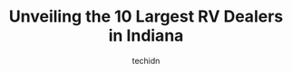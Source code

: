 ---
layout: ampstory
image: https://i0.wp.com/paketmu.com/wp-content/uploads/2023/06/petes-rv-center-indiana-0-in-indiana-1686367300.jpeg?resize=640,853
author: techidn
featured: false
description: Explore the diverse RV Dealer scene in Indiana, home to an incredible selection of 10 establishments catering to every taste. Whether youre in search of iconic favorites or undiscovered tre
title: Unveiling the 10 Largest RV Dealers in Indiana
cover:
   title: Unveiling the 10 Largest RV Dealers in Indiana
   subtitle: RICKPATE
   background: https://paketmu.com/wp-content/uploads/2023/06/petes-rv-center-indiana-0-in-indiana-1686367300.jpeg

pages: 
 - layout: thirds
   top: <h1>#1 Camping World</h1>
   bottom: "<p>Im not an easy client to deal with when my money is on the line.  All business is done with sharp words that ensue attention to the details I am concerned about.</p>"
   background: https://paketmu.com/wp-content/uploads/2023/06/petes-rv-center-indiana-1-in-indiana-1686367301.jpeg
   backgroundblur: true
 - layout: thirds
   top: <h1>#2 Walnut Ridge Family RV Sales</h1>
   bottom: "<p>We had a great experience from start to finish at Walnut Ridge. In sales Nicki Manning was excellent to work with, very knowledgeable and made the process go smooth and e</p>"
   background: https://paketmu.com/wp-content/uploads/2023/06/petes-rv-center-indiana-2-in-indiana-1686367301.jpeg
   cta:
      link: https://paketmu.com/unveiling-the-10-largest-rv-dealers-in-indiana/
      text: Unveiling the 10 Largest RV Dealers in Indiana
 - layout: thirds
   top: <h1>#3 Mount Comfort RV</h1>
   bottom: "<p>This is our second RV that weve purchased from Mount Comfort and Chris Anderson. Chris makes the process seamless. His knowledge of the different motor coaches is pric</p>"
   background: https://paketmu.com/wp-content/uploads/2023/06/petes-rv-center-indiana-3-in-indiana-1686367302.jpeg
   cta:
      link: https://paketmu.com/unveiling-the-10-largest-rv-dealers-in-indiana/
      text: Unveiling the 10 Largest RV Dealers in Indiana
 - layout: thirds
   top: <h1>#4 Tiara RV Sales</h1>
   bottom: "<p>3260 Cassopolis St, Elkhart, IN 46514, United States</p>"
   background: https://images.unsplash.com/photo-1536745287225-21d689278fd1?ixlib=rb-4.0.3&ixid=MnwxMjA3fDB8MHxwaG90by1wYWdlfHx8fGVufDB8fHx8&auto=format&fit=crop&w=640&h=853&q=80
   cta:
      link: https://paketmu.com/unveiling-the-10-largest-rv-dealers-in-indiana/
      text: Unveiling the 10 Largest RV Dealers in Indiana
 - layout: thirds
   top: <h1>#5 Edmundson RV Sales & Service</h1>
   bottom: "<p>14501 N U.S Hwy 31, Edinburgh, IN 46124, United States</p>"
   background: https://images.unsplash.com/photo-1567360425618-1594206637d2?ixlib=rb-4.0.3&ixid=MnwxMjA3fDB8MHxwaG90by1wYWdlfHx8fGVufDB8fHx8&auto=format&fit=crop&w=640&h=853&q=80
   cta:
      link: https://paketmu.com/unveiling-the-10-largest-rv-dealers-in-indiana/
      text: Unveiling the 10 Largest RV Dealers in Indiana
 - layout: thirds
   top: <h1>#6 Zoomers RV of Indiana</h1>
   bottom: "<p>2503 IN-524, Wabash, IN 46992, United States</p>"
   background: https://images.unsplash.com/photo-1618556658017-fd9c732d1360?ixlib=rb-4.0.3&ixid=MnwxMjA3fDB8MHxwaG90by1wYWdlfHx8fGVufDB8fHx8&auto=format&fit=crop&w=640&h=853&q=80
   cta:
      link: https://paketmu.com/unveiling-the-10-largest-rv-dealers-in-indiana/
      text: Unveiling the 10 Largest RV Dealers in Indiana
 - layout: thirds
   top: <h1>#7 Modern Trailer Sales Inc</h1>
   bottom: "<p>2730 W 53rd St, Anderson, IN 46013, United States</p>"
   background: https://images.unsplash.com/photo-1604871000636-074fa5117945?ixlib=rb-4.0.3&ixid=MnwxMjA3fDB8MHxwaG90by1wYWdlfHx8fGVufDB8fHx8&auto=format&fit=crop&w=640&h=853&q=80
   cta:
      link: https://paketmu.com/unveiling-the-10-largest-rv-dealers-in-indiana/
      text: Unveiling the 10 Largest RV Dealers in Indiana
 - layout: thirds
   middle: Continue reading...
   background: https://images.unsplash.com/photo-1632260260864-caf7fde5ec36?ixlib=rb-4.0.3&ixid=MnwxMjA3fDB8MHxwaG90by1wYWdlfHx8fGVufDB8fHx8&auto=format&fit=crop&w=640&h=853&q=80
   cta:
      link: https://paketmu.com/unveiling-the-10-largest-rv-dealers-in-indiana/
      text: Unveiling the 10 Largest RV Dealers in Indiana
      
---